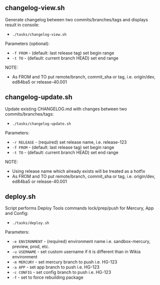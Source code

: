 ## changelog-view.sh
Generate changelog between two commits/branches/tags and displays result in console:

* `./tasks/changelog-view.sh`

Parameters (optional):
* `-f FROM` - (default: last release tag) set begin range
* `-t TO` - (default: current branch HEAD) set end range

NOTE:
* As FROM and TO put remote/branch, commit_sha or tag, i.e. origin/dev, ed84ba5 or release-40.001

## changelog-update.sh
Update existing CHANGELOG.md with changes between two commits/branches/tags:

* `./tasks/changelog-update.sh`

Parameters:
* `-r RELEASE` - (required) set release name, i.e. release-123
* `-f FROM` - (default: last release tag) set begin range
* `-t TO` - (default: current branch HEAD) set end range

NOTE:
* Using release name which already exists will be treated as a hotfix
* As FROM and TO put remote/branch, commit_sha or tag, i.e. origin/dev, ed84ba5 or release-40.001

## deploy.sh
Script performs Deploy Tools commands lock/prep/push for Mercury, App and Config:

* `./tasks/deploy.sh`

Parameters:
* `-e ENVIRONMENT` - (required) environment name i.e. sandbox-mercury, preview, prod, etc.
* `-u USERNAME` - set custom username if it is different than in Wikia environment
* `-m MERCURY` - set mercury branch to push i.e. HG-123
* `-a APP` - set app branch to push i.e. HG-123
* `-c CONFIG` - set config branch to push i.e. HG-123
* `-f` - set to force rebuilding package

